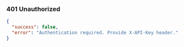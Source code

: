 ### 401 Unauthorized
```json
{
  "success": false,
  "error": "Authentication required. Provide X-API-Key header."
}
```
